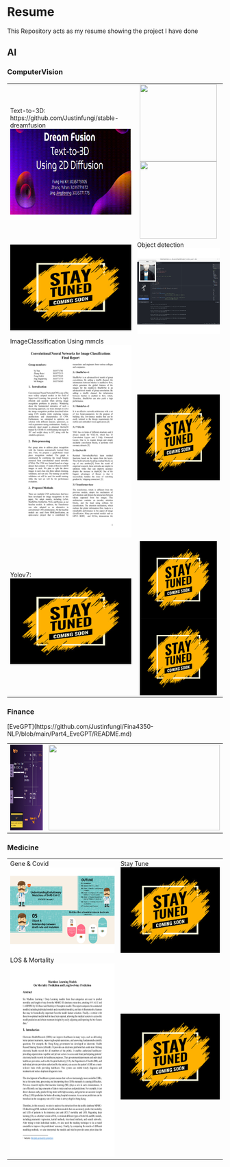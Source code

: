 # Resume
This Repository acts as my resume
showing the project I have done

## AI

### ComputerVision
<table>

<!-- Row1 -->
  <tr>
    <td>
      Text-to-3D: </br>
      https://github.com/Justinfungi/stable-dreamfusion 
      <img src="https://github.com/Justinfungi/Resume/blob/main/ComputerVision/Dreamfusion%20prez.gif" width="400" height="200"></td>
    <td style="text-align: center;">
      <img src="https://github.com/Justinfungi/Resume/blob/main/ComputerVision/castle-min.gif" width="180" height="180" style="display: block; margin: auto;"/>
      <img src="https://github.com/Justinfungi/Resume/blob/main/ComputerVision/castle-min.gif" width="180" height="180" style="display: block; margin: auto;"/></td>
  </tr>
  
  <!-- Row2 -->
  <tr>
    <td>
      <img src="https://github.com/Justinfungi/Resume/blob/main/a.jpg" width="400" height="200"></td>
    </td>
    <td>
      Object detection </br>
      <img src="https://github.com/Justinfungi/Resume/blob/main/ComputerVision/ObjectDectection.gif" width="400" height="200"></td>
  </tr>
  <tr>
    <td>
      ImageClassification Using mmcls
      <img src="https://github.com/Justinfungi/Resume/blob/main/ComputerVision/ImageClassification.gif" width="400" height="450">
    </td>
    <td>
      <img src="https://github.com/Justinfungi/Resume/blob/main/a.jpg" width="400" height="200"></td>
  </tr>
  
  <!-- Row3 -->
  <tr>
    <td>
      Yolov7: </br>
      <img src="https://github.com/Justinfungi/Resume/blob/main/a.jpg" width="400" height="200"></td>
    <td style="text-align: center;">
      <img src="https://github.com/Justinfungi/Resume/blob/main/a.jpg" width="180" height="180" style="display: block; margin: auto;"/>
      <img src="https://github.com/Justinfungi/Resume/blob/main/a.jpg" width="180" height="180" style="display: block; margin: auto;"/></td>
  </tr>
</table>

### Finance

<table>
  <tr>
    [EveGPT](https://github.com/Justinfungi/Fina4350-NLP/blob/main/Part4_EveGPT/README.md)
    <td><img src="https://github.com/Justinfungi/Fina4350-NLP/blob/main/Inferences/Workflow1.png" width="400" height="200"></td>
    <td><img src="https://github.com/Justinfungi/Fina4350-NLP/blob/main/Inferences/FinalPrez.gif" width="400" height="200"></td>
  </tr>
</table>

### Medicine
<table>
  <tr>
    <td>
      Gene & Covid </br>
      <img src="https://github.com/Justinfungi/Resume/blob/main/MachineLearning/GeneSequence.gif" width="400" height="200">
    </td>
    <td>
      Stay Tune </br>
      <img src="https://github.com/Justinfungi/Resume/blob/main/a.jpg" width="400" height="200"></td>
  </tr>
  <tr>
    <td>
      LOS & Mortality </br>
      <img src="https://github.com/Justinfungi/Resume/blob/main/MachineLearning/LOS%26Mortality.gif" width="400" height="450">
    </td>
    <td>
      <img src="https://github.com/Justinfungi/Resume/blob/main/a.jpg" width="400" height="200"></td>
  </tr>
</table>
